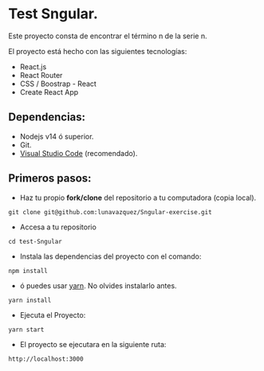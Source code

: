 # Test Sngular.

Este proyecto consta de encontrar el término n de la serie n.

El proyecto está hecho con las siguientes tecnologías:

- React.js
- React Router
- CSS / Boostrap - React
- Create React App

## Dependencias:

- Nodejs v14 ó superior.
- Git.
- [Visual Studio Code](https://code.visualstudio.com/) (recomendado).

## Primeros pasos:

- Haz tu propio **fork/clone** del repositorio a tu computadora (copia local).

```
git clone git@github.com:lunavazquez/Sngular-exercise.git
```

- Accesa a tu repositorio

```
cd test-Sngular
```

- Instala las dependencias del proyecto con el comando:

```
npm install
```

- ó puedes usar [yarn](https://classic.yarnpkg.com/en/docs/install/#mac-stable). No olvides instalarlo antes.

```
yarn install
```

- Ejecuta el Proyecto:

```
yarn start
```

- El proyecto se ejecutara en la siguiente ruta:

```
http://localhost:3000
```
